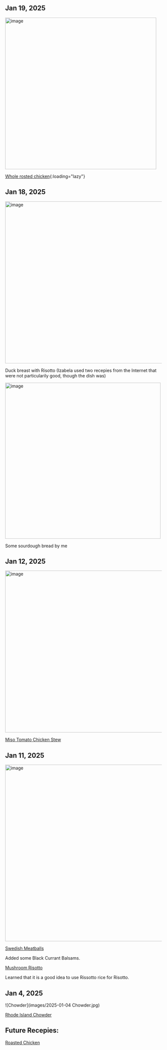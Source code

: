 ## Jan 19, 2025

<img width="486" alt="image" src="https://github.com/user-attachments/assets/124d9f42-140c-439b-9821-191ee039c36d" />

[Whole rosted chicken](https://www.youtube.com/watch?v=0Mss7hxdqvQ&t=100s){:loading="lazy"}

## Jan 18, 2025

<img width="519" alt="image" src="https://github.com/user-attachments/assets/6f438073-406e-4725-879c-8230c747575d"/>

Duck breast with Risotto (Izabela used two recepies from the Internet that were not particularily good, though the dish was)

<img width="500" alt="image" src="https://github.com/user-attachments/assets/ee7add7f-45c3-40f4-994f-531ca9e14bb6" />

Some sourdough bread by me

## Jan 12, 2025

<img width="519" alt="image" src="https://github.com/user-attachments/assets/1f2e9a19-4a6e-4811-8147-9e20ba4ebada" />

[Miso Tomato Chicken Stew](https://www.justonecookbook.com/miso-tomato-chicken-stew/)


## Jan 11, 2025

<img width="566" alt="image" src="https://github.com/user-attachments/assets/e0486d2d-77f9-405e-93e8-8a48f2d526af" />

[Swedish Meatballs](https://www.seriouseats.com/the-best-swedish-meatballs-recipe)

Added some Black Currant Balsams.

[Mushroom Risotto](https://www.seriouseats.com/pressure-cooker-mushroom-risotto-recipe)

Learned that it is a good idea to use Rissotto rice for Risotto.

## Jan 4, 2025

![Chowder](images/2025-01-04 Chowder.jpg)

[Rhode Island Chowder](https://www.seriouseats.com/dairy-free-rhode-island-clam-chowder-recipe)



## Future Recepies:

[Roasted Chicken](https://www.youtube.com/watch?v=0Mss7hxdqvQ)


